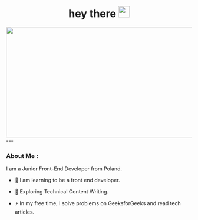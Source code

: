 <div id="header" align="center">
<h1>
  hey there
  <img src="https://media.giphy.com/media/hvRJCLFzcasrR4ia7z/giphy.gif" width="30px"/>
</h1>
</div>
<div align="center">
  <img src="https://media.giphy.com/media/dWesBcTLavkZuG35MI/giphy.gif" width="600" height="300"/>
</div>
---

### About Me :
I am a Junior Front-End Developer from Poland.

- :telescope: I am learning to be a front end developer.

- :seedling: Exploring Technical Content Writing.

- :zap: In my free time, I solve problems on GeeksforGeeks and read tech articles.
